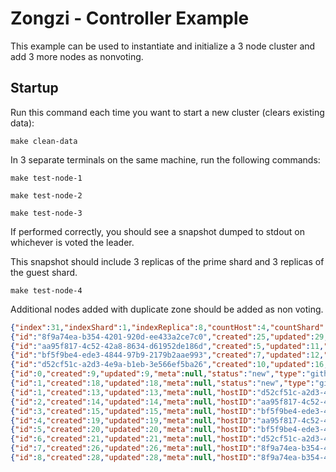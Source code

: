 # Zongzi - Controller Example

This example can be used to instantiate and initialize a 3 node cluster and add 3 more nodes as nonvoting.

## Startup

Run this command each time you want to start a new cluster (clears existing data):
```
make clean-data
```

In 3 separate terminals on the same machine, run the following commands:

```
make test-node-1
```
```
make test-node-2
```
```
make test-node-3
```

If performed correctly, you should see a snapshot dumped to stdout on whichever is voted the leader.

This snapshot should include 3 replicas of the prime shard and 3 replicas of the guest shard.

```
make test-node-4
```

Additional nodes added with duplicate zone should be added as non voting.

```json
{"index":31,"indexShard":1,"indexReplica":8,"countHost":4,"countShard":2,"countReplica":8}
{"id":"8f9a74ea-b354-4201-920d-ee433a2ce7c0","created":25,"updated":29,"meta":"eyJ6b25lIjoidXMtd2VzdC0xYSJ9","apiAddress":"127.0.0.1:17041","shardTypes":["github.com/logbn/zongzi-examples/controller"],"status":"active"}
{"id":"aa95f817-4c52-42a8-8634-d61952de186d","created":5,"updated":11,"meta":"eyJ6b25lIjoidXMtd2VzdC0xYiJ9","apiAddress":"127.0.0.1:17021","shardTypes":null,"status":"new"}
{"id":"bf5f9be4-ede3-4844-97b9-2179b2aae993","created":7,"updated":12,"meta":"eyJ6b25lIjoidXMtd2VzdC0xYyJ9","apiAddress":"127.0.0.1:17031","shardTypes":null,"status":"new"}
{"id":"d52cf51c-a2d3-4e9a-b1eb-3e566ef5ba26","created":10,"updated":16,"meta":"eyJ6b25lIjoidXMtd2VzdC0xYSJ9","apiAddress":"127.0.0.1:17011","shardTypes":["github.com/logbn/zongzi-examples/controller"],"status":"active"}
{"id":0,"created":9,"updated":9,"meta":null,"status":"new","type":"github.com/logbn/zongzi/prime","version":"v0.0.1"}
{"id":1,"created":18,"updated":18,"meta":null,"status":"new","type":"github.com/logbn/zongzi-examples/controller","version":"v0.0.1"}
{"id":1,"created":13,"updated":13,"meta":null,"hostID":"d52cf51c-a2d3-4e9a-b1eb-3e566ef5ba26","isNonVoting":false,"isWitness":false,"shardID":0,"status":"new"}
{"id":2,"created":14,"updated":14,"meta":null,"hostID":"aa95f817-4c52-42a8-8634-d61952de186d","isNonVoting":false,"isWitness":false,"shardID":0,"status":"new"}
{"id":3,"created":15,"updated":15,"meta":null,"hostID":"bf5f9be4-ede3-4844-97b9-2179b2aae993","isNonVoting":false,"isWitness":false,"shardID":0,"status":"new"}
{"id":4,"created":19,"updated":19,"meta":null,"hostID":"aa95f817-4c52-42a8-8634-d61952de186d","isNonVoting":false,"isWitness":false,"shardID":1,"status":"new"}
{"id":5,"created":20,"updated":20,"meta":null,"hostID":"bf5f9be4-ede3-4844-97b9-2179b2aae993","isNonVoting":false,"isWitness":false,"shardID":1,"status":"new"}
{"id":6,"created":21,"updated":21,"meta":null,"hostID":"d52cf51c-a2d3-4e9a-b1eb-3e566ef5ba26","isNonVoting":false,"isWitness":false,"shardID":1,"status":"new"}
{"id":7,"created":26,"updated":26,"meta":null,"hostID":"8f9a74ea-b354-4201-920d-ee433a2ce7c0","isNonVoting":true,"isWitness":false,"shardID":0,"status":"new"}
{"id":8,"created":28,"updated":28,"meta":null,"hostID":"8f9a74ea-b354-4201-920d-ee433a2ce7c0","isNonVoting":false,"isWitness":false,"shardID":1,"status":"new"}
```
